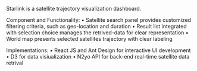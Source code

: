 Starlink is a satellite trajectory visualization dashboard.

Component and Functionality:
• Satellite search panel provides customized filtering criteria, such as geo-location and duration
• Result list integrated with selection choice manages the retrived-data for clear representation
• World map presents selected satellites trajectory with clear labeling

Implementations:
• React JS and Ant Design for interactive UI development
• D3 for data visiualization
• N2yo API for back-end real-time satellite data retrival
